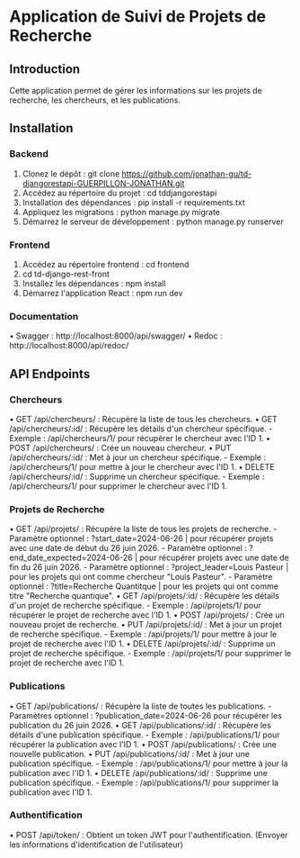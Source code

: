 # Application de Suivi de Projets de Recherche

## Introduction

Cette application permet de gérer les informations sur les projets de recherche, les chercheurs, et les publications.

## Installation

### Backend

1. Clonez le dépôt : git clone https://github.com/jonathan-gu/td-djangorestapi-GUERPILLON-JONATHAN.git
2. Accédez au répertoire du projet : cd tddjangorestapi
3. Installation des dépendances : pip install -r requirements.txt
4. Appliquez les migrations : python manage.py migrate
5. Démarrez le serveur de développement : python manage.py runserver

### Frontend

1. Accédez au répertoire frontend : cd frontend
2. cd td-django-rest-front
3. Installez les dépendances : npm install
4. Démarrez l'application React : npm run dev

### Documentation

• Swagger : http://localhost:8000/api/swagger/
• Redoc : http://localhost:8000/api/redoc/

## API Endpoints

### Chercheurs

• GET /api/chercheurs/ : Récupère la liste de tous les chercheurs.
• GET /api/chercheurs/:id/ : Récupère les détails d'un chercheur spécifique.
    - Exemple : /api/chercheurs/1/ pour récupérer le chercheur avec l'ID 1.
• POST /api/chercheurs/ : Crée un nouveau chercheur.
• PUT /api/chercheurs/:id/ : Met à jour un chercheur spécifique.
    - Exemple : /api/chercheurs/1/ pour mettre à jour le chercheur avec l'ID 1.
• DELETE /api/chercheurs/:id/ : Supprime un chercheur spécifique.
    - Exemple : /api/chercheurs/1/ pour supprimer le chercheur avec l'ID 1.

### Projets de Recherche

• GET /api/projets/ : Récupère la liste de tous les projets de recherche.
    - Paramètre optionnel : ?start_date=2024-06-26 | pour récupérer projets avec une date de début du 26 juin 2026.
    - Paramètre optionnel : ?end_date_expected=2024-06-26 | pour récupérer projets avec une date de fin du 26 juin 2026.
    - Paramètre optionnel : ?project_leader=Louis Pasteur | pour les projets qui ont comme chercheur "Louis Pasteur".
    - Paramètre optionnel : ?title=Recherche Quantitque | pour les projets qui ont comme titre "Recherche quantique".
• GET /api/projets/:id/ : Récupère les détails d'un projet de recherche spécifique.
    - Exemple : /api/projets/1/ pour récupérer le projet de recherche avec l'ID 1.
• POST /api/projets/ : Crée un nouveau projet de recherche.
• PUT /api/projets/:id/ : Met à jour un projet de recherche spécifique.
    - Exemple : /api/projets/1/ pour mettre à jour le projet de recherche avec l'ID 1.
• DELETE /api/projets/:id/ : Supprime un projet de recherche spécifique.
    - Exemple : /api/projets/1/ pour supprimer le projet de recherche avec l'ID 1.

### Publications

• GET /api/publications/ : Récupère la liste de toutes les publications.
    - Paramètres optionnel : ?publication_date=2024-06-26 pour récupérer les publication du 26 juin 2026.
• GET /api/publications/:id/ : Récupère les détails d'une publication spécifique.
    - Exemple : /api/publications/1/ pour récupérer la publication avec l'ID 1.
• POST /api/publications/ : Crée une nouvelle publication.
• PUT /api/publications/:id/ : Met à jour une publication spécifique.
    - Exemple : /api/publications/1/ pour mettre à jour la publication avec l'ID 1.
• DELETE /api/publications/:id/ : Supprime une publication spécifique.
    - Exemple : /api/publications/1/ pour supprimer la publication avec l'ID 1.

### Authentification

• POST /api/token/ : Obtient un token JWT pour l'authentification. (Envoyer les informations d'identification de l'utilisateur)